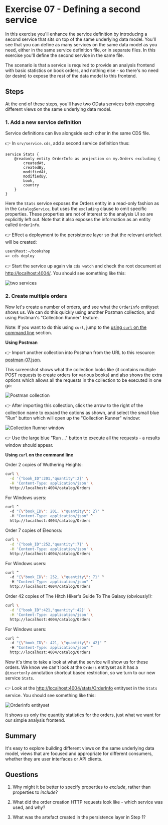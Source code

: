 # Exercise 07 - Defining a second service

In this exercise you'll enhance the service definition by introducing a second service that sits on top of the same underlying data model. You'll see that you can define as many services on the same data model as you need, either in the same service definition file, or in separate files. In this exercise you'll define the second service in the same file.

The scenario is that a service is required to provide an analysis frontend with basic statistics on book orders, and nothing else - so there's no need (or desire) to expose the rest of the data model to this frontend.


## Steps

At the end of these steps, you'll have two OData services both exposing different views on the same underlying data model.


### 1. Add a new service definition

Service definitions can live alongside each other in the same CDS file.

:point_right: In `srv/service.cds`, add a second service definition thus:

```cds
service Stats {
    @readonly entity OrderInfo as projection on my.Orders excluding {
        createdAt,
        createdBy,
        modifiedAt,
        modifiedBy,
        book,
        country
    }
}
```

Here the `Stats` service exposes the Orders entity in a read-only fashion as in the `CatalogService`, but uses the `excluding` clause to omit specific properties. These properties are not of interest to the analysis UI so are explicitly left out. Note that it also exposes the information as an entity called `OrderInfo`.

:point_right: Effect a deployment to the persistence layer so that the relevant artefact will be created:

```sh
user@host:~/bookshop
=> cds deploy
```


:point_right: Start the service up again via `cds watch` and check the root document at [http://localhost:4004/](http://localhost:4004/). You should see something like this:

![two services](two-services.png)


### 2. Create multiple orders

Now let's create a number of orders, and see what the `OrderInfo` entityset shows us. We can do this quickly using another Postman collection, and using Postman's "Collection Runner" feature.

Note: If you want to do this using `curl`, jump to the [using `curl` on the command line](#commandline) section.

**Using Postman**

:point_right: Import another collection into Postman from the URL to this resource: [postman-07.json](https://raw.githubusercontent.com/SAP/cloud-cap-nodejs-codejam/master/exercises/07/postman-07.json).

This screenshot shows what the collection looks like (it contains multiple POST requests to create orders for various books) and also shows the extra options which allows all the requests in the collection to be executed in one go:

![Postman collection](postman-collection-07.png)

:point_right: After importing this collection, click the arrow to the right of the collection name to expand the options as shown, and select the small blue "Run" button which will open up the "Collection Runner" window:

![Collection Runner window](collection-runner.png)

:point_right: Use the large blue "Run ..." button to execute all the requests - a results window should appear.

<a name="commandline"></a>**Using `curl` on the command line**

Order 2 copies of Wuthering Heights:

```sh
curl \
  -d '{"book_ID":201,"quantity":2}' \
  -H 'Content-Type: application/json' \
  http://localhost:4004/catalog/Orders
```

For Windows users:
```sh
curl ^
  -d "{\"book_ID\": 201, \"quantity\": 2}" ^
  -H "Content-Type: application/json" ^
  http://localhost:4004/catalog/Orders
```

Order 7 copies of Eleonora:

```sh
curl \
  -d '{"book_ID":252,"quantity":7}' \
  -H 'Content-Type: application/json' \
  http://localhost:4004/catalog/Orders
```

For Windows users:
```sh
curl ^
  -d "{\"book_ID\": 252, \"quantity\": 7}" ^
  -H "Content-Type: application/json" ^
  http://localhost:4004/catalog/Orders
```

Order 42 copies of The Hitch Hiker's Guide To The Galaxy (obviously!):

```sh
curl \
  -d '{"book_ID":421,"quantity":42}' \
  -H 'Content-Type: application/json' \
  http://localhost:4004/catalog/Orders
```

For Windows users:
```sh
curl ^
  -d "{\"book_ID\": 421, \"quantity\": 42}" ^
  -H "Content-Type: application/json" ^
  http://localhost:4004/catalog/Orders
```

Now it's time to take a look at what the service will show us for these orders. We know we can't look at the `Orders` entityset as it has a `@insertonly` annotation shortcut based restriction, so we turn to our new service `Stats`.

:point_right: Look at the [http://localhost:4004/stats/OrderInfo](http://localhost:4004/stats/OrderInfo) entityset in the `Stats` service. You should see something like this:

![OrderInfo entityset](orderinfo-entityset.png)

It shows us only the quantity statistics for the orders, just what we want for our simple analysis frontend.


## Summary

It's easy to explore building different views on the same underlying data model, views that are focused and appropriate for different consumers, whether they are user interfaces or API clients.


## Questions

1. Why might it be better to specify properties to _exclude_, rather than properties to _include_?
<!-- depending on the data model, how many "unused" properties you have -->

2. What did the order creation HTTP requests look like - which service was used, and why?
<!-- used the old one  -->

3. What was the artefact created in the persistence layer in Step 1?
<!-- Stats_OrderInfo -->
